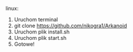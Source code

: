 linux:

1. Uruchom terminal
2. git clone https://github.com/nikogra1/Arkanoid
3. Uruchom plik install.sh
4. Uruchom plik start.sh
5. Gotowe!
